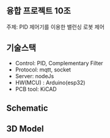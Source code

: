 ## 융합 프로젝트 10조
주제: PID 제어기를 이용한 밸런싱 로봇 제어

## 기술스택
- Control: PID, Complementary Filter 
- Protocol: mqtt, socket  
- Server: nodeJs  
- HW(MCU) : Arduino(esp32)
- PCB tool: KiCAD  

## Schematic 

## 3D Model